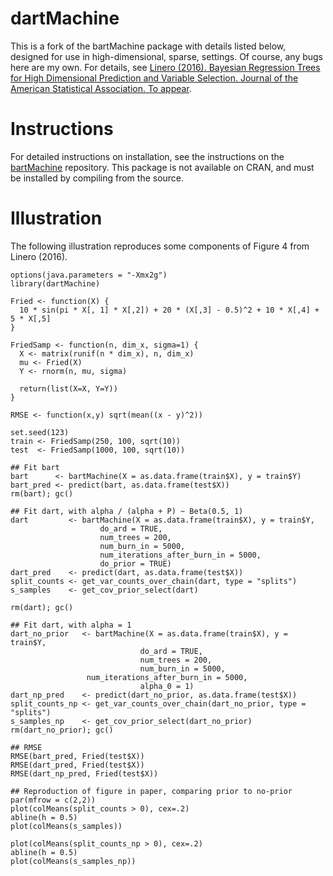 dartMachine
===========

This is a fork of the bartMachine package with details listed below, designed for use in high-dimensional, sparse, settings. Of course, any bugs here are my own. For details, see [Linero (2016). Bayesian Regression Trees for High Dimensional Prediction and Variable Selection. Journal of the American Statistical Association. To appear](http://www.tandfonline.com/doi/full/10.1080/01621459.2016.1264957).



Instructions
===============

For detailed instructions on installation, see the instructions on the [bartMachine](https://github.com/kapelner/bartMachine/) repository. This package is not available on CRAN, and must be installed by compiling from the source. 

Illustration
=============

The following illustration reproduces some components of Figure 4 from Linero (2016). 


    options(java.parameters = "-Xmx2g")
    library(dartMachine)
    
    Fried <- function(X) {
      10 * sin(pi * X[, 1] * X[,2]) + 20 * (X[,3] - 0.5)^2 + 10 * X[,4] + 5 * X[,5]
    }
    
    FriedSamp <- function(n, dim_x, sigma=1) {
      X <- matrix(runif(n * dim_x), n, dim_x)
      mu <- Fried(X)
      Y <- rnorm(n, mu, sigma)
    
      return(list(X=X, Y=Y))
    }
    
    RMSE <- function(x,y) sqrt(mean((x - y)^2))
    
    set.seed(123)
    train <- FriedSamp(250, 100, sqrt(10))
    test  <- FriedSamp(1000, 100, sqrt(10))
    
    ## Fit bart
    bart      <- bartMachine(X = as.data.frame(train$X), y = train$Y)
    bart_pred <- predict(bart, as.data.frame(test$X))
    rm(bart); gc()
    
    ## Fit dart, with alpha / (alpha + P) ~ Beta(0.5, 1)
    dart         <- bartMachine(X = as.data.frame(train$X), y = train$Y,
                        do_ard = TRUE,
                        num_trees = 200,
                        num_burn_in = 5000,
                        num_iterations_after_burn_in = 5000,
                        do_prior = TRUE)
    dart_pred    <- predict(dart, as.data.frame(test$X))
    split_counts <- get_var_counts_over_chain(dart, type = "splits")
    s_samples    <- get_cov_prior_select(dart)
    
    rm(dart); gc()
    
    ## Fit dart, with alpha = 1
    dart_no_prior   <- bartMachine(X = as.data.frame(train$X), y = train$Y,
                                 do_ard = TRUE,
                                 num_trees = 200,
                                 num_burn_in = 5000, 
    			     num_iterations_after_burn_in = 5000,
                                 alpha_0 = 1)
    dart_np_pred    <- predict(dart_no_prior, as.data.frame(test$X))
    split_counts_np <- get_var_counts_over_chain(dart_no_prior, type = "splits")
    s_samples_np    <- get_cov_prior_select(dart_no_prior)
    rm(dart_no_prior); gc()
    
    ## RMSE
    RMSE(bart_pred, Fried(test$X))
    RMSE(dart_pred, Fried(test$X))
    RMSE(dart_np_pred, Fried(test$X))
    
    ## Reproduction of figure in paper, comparing prior to no-prior
    par(mfrow = c(2,2))
    plot(colMeans(split_counts > 0), cex=.2)
    abline(h = 0.5)
    plot(colMeans(s_samples))
    
    plot(colMeans(split_counts_np > 0), cex=.2)
    abline(h = 0.5)
    plot(colMeans(s_samples_np))

